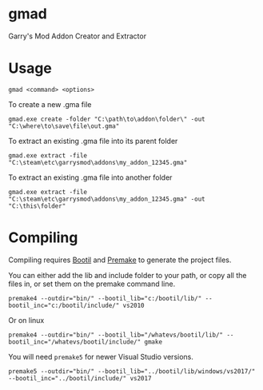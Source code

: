 gmad
====

Garry's Mod Addon Creator and Extractor

Usage
=====

`gmad <command> <options>`

To create a new .gma file

`gmad.exe create -folder "C:\path\to\addon\folder\" -out "C:\where\to\save\file\out.gma"`

To extract an existing .gma file into its parent folder

`gmad.exe extract -file "C:\steam\etc\garrysmod\addons\my_addon_12345.gma"`

To extract an existing .gma file into another folder

`gmad.exe extract -file "C:\steam\etc\garrysmod\addons\my_addon_12345.gma" -out "C:\this\folder"`

Compiling
=========

Compiling requires [Bootil](https://github.com/garrynewman/bootil) and [Premake](https://premake.github.io/) to generate the project files.

You can either add the lib and include folder to your path, or copy all the files in, or set them on the premake command line.

`premake4 --outdir="bin/" --bootil_lib="c:/bootil/lib/" --bootil_inc="c:/bootil/include/" vs2010`

Or on linux

`premake4 --outdir="bin/" --bootil_lib="/whatevs/bootil/lib/" --bootil_inc="/whatevs/bootil/include/" gmake`


You will need `premake5` for newer Visual Studio versions.

`premake5 --outdir="bin/" --bootil_lib="../bootil/lib/windows/vs2017/" --bootil_inc="../bootil/include/" vs2017`
